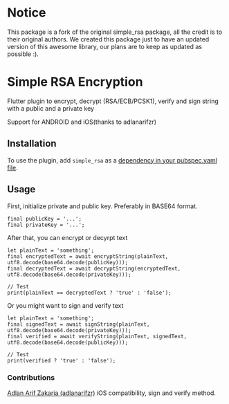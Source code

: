 # Notice
This package is a fork of the original simple_rsa package, all the credit is to their original authors.
We created this package just to have an updated version of this awesome library, our plans are to
keep as updated as possible :).

# Simple RSA Encryption
Flutter plugin to encrypt, decrypt (RSA/ECB/PCSK1), verify and sign string with a public and a private key

Support for ANDROID and iOS(thanks to adlanarifzr)

## Installation

To use the plugin, add `simple_rsa` as a
[dependency in your pubspec.yaml file](https://flutter.io/platform-plugins/).

## Usage

First, initialize private and public key. Preferably in BASE64 format.

```
final publicKey = '...';
final privateKey = '...';
```

After that, you can encrypt or decyrpt text

```
let plainText = 'something';
final encryptedText = await encryptString(plainText, utf8.decode(base64.decode(publicKey)));
final decryptedText = await decryptString(encryptedText, utf8.decode(base64.decode(privateKey)));

// Test
print(plainText == decryptedText ? 'true' : 'false');
```

Or you might want to sign and verify text

```
let plainText = 'something';
final signedText = await signString(plainText, utf8.decode(base64.decode(privateKey)));
final verified = await verifyString(plainText, signedText, utf8.decode(base64.decode(publicKey)));

// Test
print(verified ? 'true' : 'false');
```

### Contributions
[Adlan Arif Zakaria (adlanarifzr)](https://github.com/adlanarifzr) iOS compatibility, sign and verify method.
